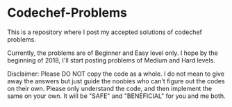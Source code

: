 # Codechef-Problems
This is a repository where I post my accepted solutions of codechef problems.

Currently, the problems are of Beginner and Easy level only. I hope by the beginning of 2018, I'll start posting problems of Medium and Hard levels. 

Disclaimer: Please DO NOT copy the code as a whole. I do not mean to give away the answers but just guide the noobies who can't figure out the codes on their own. Please only understand the code, and then implement the same on your own. It will be "SAFE" and "BENEFICIAL" for you and me both.
